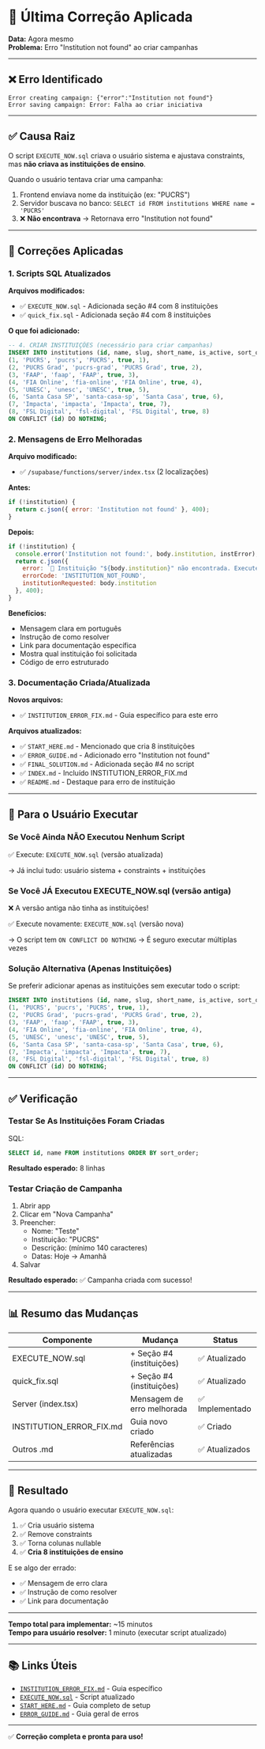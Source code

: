 # 🔧 Última Correção Aplicada

**Data:** Agora mesmo  
**Problema:** Erro "Institution not found" ao criar campanhas

---

## ❌ Erro Identificado

```
Error creating campaign: {"error":"Institution not found"}
Error saving campaign: Error: Falha ao criar iniciativa
```

---

## ✅ Causa Raiz

O script `EXECUTE_NOW.sql` criava o usuário sistema e ajustava constraints, mas **não criava as instituições de ensino**. 

Quando o usuário tentava criar uma campanha:
1. Frontend enviava nome da instituição (ex: "PUCRS")
2. Servidor buscava no banco: `SELECT id FROM institutions WHERE name = 'PUCRS'`
3. ❌ **Não encontrava** → Retornava erro "Institution not found"

---

## 🔧 Correções Aplicadas

### 1. Scripts SQL Atualizados

**Arquivos modificados:**
- ✅ `EXECUTE_NOW.sql` - Adicionada seção #4 com 8 instituições
- ✅ `quick_fix.sql` - Adicionada seção #4 com 8 instituições

**O que foi adicionado:**
```sql
-- 4. CRIAR INSTITUIÇÕES (necessário para criar campanhas)
INSERT INTO institutions (id, name, slug, short_name, is_active, sort_order) VALUES
(1, 'PUCRS', 'pucrs', 'PUCRS', true, 1),
(2, 'PUCRS Grad', 'pucrs-grad', 'PUCRS Grad', true, 2),
(3, 'FAAP', 'faap', 'FAAP', true, 3),
(4, 'FIA Online', 'fia-online', 'FIA Online', true, 4),
(5, 'UNESC', 'unesc', 'UNESC', true, 5),
(6, 'Santa Casa SP', 'santa-casa-sp', 'Santa Casa', true, 6),
(7, 'Impacta', 'impacta', 'Impacta', true, 7),
(8, 'FSL Digital', 'fsl-digital', 'FSL Digital', true, 8)
ON CONFLICT (id) DO NOTHING;
```

### 2. Mensagens de Erro Melhoradas

**Arquivo modificado:**
- ✅ `/supabase/functions/server/index.tsx` (2 localizações)

**Antes:**
```javascript
if (!institution) {
  return c.json({ error: 'Institution not found' }, 400);
}
```

**Depois:**
```javascript
if (!institution) {
  console.error('Institution not found:', body.institution, instError);
  return c.json({ 
    error: `🏫 Instituição "${body.institution}" não encontrada. Execute /EXECUTE_NOW.sql no Supabase para criar as instituições. Veja /INSTITUTION_ERROR_FIX.md`,
    errorCode: 'INSTITUTION_NOT_FOUND',
    institutionRequested: body.institution
  }, 400);
}
```

**Benefícios:**
- Mensagem clara em português
- Instrução de como resolver
- Link para documentação específica
- Mostra qual instituição foi solicitada
- Código de erro estruturado

### 3. Documentação Criada/Atualizada

**Novos arquivos:**
- ✅ `INSTITUTION_ERROR_FIX.md` - Guia específico para este erro

**Arquivos atualizados:**
- ✅ `START_HERE.md` - Mencionado que cria 8 instituições
- ✅ `ERROR_GUIDE.md` - Adicionado erro "Institution not found"
- ✅ `FINAL_SOLUTION.md` - Adicionada seção #4 no script
- ✅ `INDEX.md` - Incluído INSTITUTION_ERROR_FIX.md
- ✅ `README.md` - Destaque para erro de instituição

---

## 🎯 Para o Usuário Executar

### Se Você Ainda NÃO Executou Nenhum Script

✅ Execute: `EXECUTE_NOW.sql` (versão atualizada)

→ Já inclui tudo: usuário sistema + constraints + instituições

### Se Você JÁ Executou EXECUTE_NOW.sql (versão antiga)

❌ A versão antiga não tinha as instituições!

✅ Execute novamente: `EXECUTE_NOW.sql` (versão nova)

→ O script tem `ON CONFLICT DO NOTHING` → É seguro executar múltiplas vezes

### Solução Alternativa (Apenas Instituições)

Se preferir adicionar apenas as instituições sem executar todo o script:

```sql
INSERT INTO institutions (id, name, slug, short_name, is_active, sort_order) VALUES
(1, 'PUCRS', 'pucrs', 'PUCRS', true, 1),
(2, 'PUCRS Grad', 'pucrs-grad', 'PUCRS Grad', true, 2),
(3, 'FAAP', 'faap', 'FAAP', true, 3),
(4, 'FIA Online', 'fia-online', 'FIA Online', true, 4),
(5, 'UNESC', 'unesc', 'UNESC', true, 5),
(6, 'Santa Casa SP', 'santa-casa-sp', 'Santa Casa', true, 6),
(7, 'Impacta', 'impacta', 'Impacta', true, 7),
(8, 'FSL Digital', 'fsl-digital', 'FSL Digital', true, 8)
ON CONFLICT (id) DO NOTHING;
```

---

## ✅ Verificação

### Testar Se As Instituições Foram Criadas

SQL:
```sql
SELECT id, name FROM institutions ORDER BY sort_order;
```

**Resultado esperado:** 8 linhas

### Testar Criação de Campanha

1. Abrir app
2. Clicar em "Nova Campanha"
3. Preencher:
   - Nome: "Teste"
   - Instituição: "PUCRS"
   - Descrição: (mínimo 140 caracteres)
   - Datas: Hoje → Amanhã
4. Salvar

**Resultado esperado:** ✅ Campanha criada com sucesso!

---

## 📊 Resumo das Mudanças

| Componente | Mudança | Status |
|------------|---------|--------|
| EXECUTE_NOW.sql | + Seção #4 (instituições) | ✅ Atualizado |
| quick_fix.sql | + Seção #4 (instituições) | ✅ Atualizado |
| Server (index.tsx) | Mensagem de erro melhorada | ✅ Implementado |
| INSTITUTION_ERROR_FIX.md | Guia novo criado | ✅ Criado |
| Outros .md | Referências atualizadas | ✅ Atualizados |

---

## 🎉 Resultado

Agora quando o usuário executar `EXECUTE_NOW.sql`:

1. ✅ Cria usuário sistema
2. ✅ Remove constraints
3. ✅ Torna colunas nullable
4. ✅ **Cria 8 instituições de ensino**

E se algo der errado:
- ✅ Mensagem de erro clara
- ✅ Instrução de como resolver
- ✅ Link para documentação

---

**Tempo total para implementar:** ~15 minutos  
**Tempo para usuário resolver:** 1 minuto (executar script atualizado)

---

## 📚 Links Úteis

- [`INSTITUTION_ERROR_FIX.md`](./INSTITUTION_ERROR_FIX.md) - Guia específico
- [`EXECUTE_NOW.sql`](./EXECUTE_NOW.sql) - Script atualizado
- [`START_HERE.md`](./START_HERE.md) - Guia completo de setup
- [`ERROR_GUIDE.md`](./ERROR_GUIDE.md) - Guia geral de erros

---

✅ **Correção completa e pronta para uso!**
